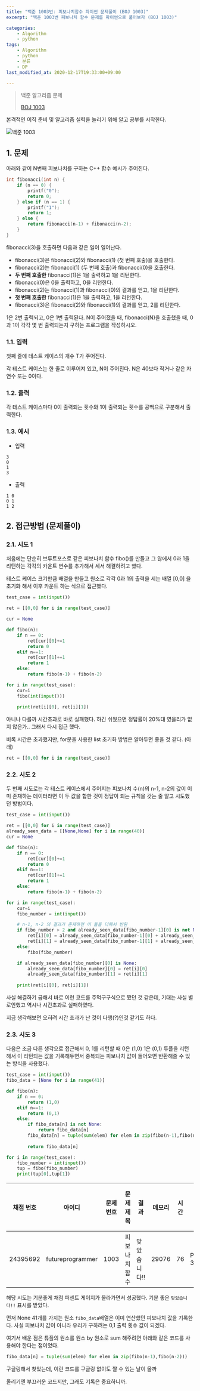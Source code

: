 ```yaml
---
title: "백준 1003번: 피보나치함수 파이썬 문제풀이 (BOJ 1003)"
excerpt: "백준 1003번 피보나치 함수 문제를 파이썬으로 풀어보자 (BOJ 1003)"

categories:
    - Algorithm
    - python
tags:
    - Algorithm
    - python
    - 분류
    - DP
last_modified_at: 2020-12-17T19:33:00+09:00

---
```

> 백준 알고리즘 문제
> 
> [BOJ 1003](https://www.acmicpc.net/problem/1003)

본격적인 이직 준비 및 알고리즘 실력을 늘리기 위해 알고 공부를 시작한다.

![백준 1003](/assets/images/clipboard/BOJ_1003.png)  

## 1. 문제
아래와 같이 N번째 피보나치를 구하는 C++ 함수 예시가 주어진다.
```c++
int fibonacci(int n) {
    if (n == 0) {
        printf("0");
        return 0;
    } else if (n == 1) {
        printf("1");
        return 1;
    } else {
        return fibonacci(n‐1) + fibonacci(n‐2);
    }
}
```
fibonacci(3)을 호출하면 다음과 같은 일이 일어난다.

- fibonacci(3)은 fibonacci(2)와 fibonacci(1) (첫 번째 호출)을 호출한다.
- fibonacci(2)는 fibonacci(1) (두 번째 호출)과 fibonacci(0)을 호출한다.
- **두 번째 호출한** fibonacci(1)은 1을 출력하고 1을 리턴한다.
- fibonacci(0)은 0을 출력하고, 0을 리턴한다.
- fibonacci(2)는 fibonacci(1)과 fibonacci(0)의 결과를 얻고, 1을 리턴한다.
- **첫 번째 호출한** fibonacci(1)은 1을 출력하고, 1을 리턴한다.
- fibonacci(3)은 fibonacci(2)와 fibonacci(1)의 결과를 얻고, 2를 리턴한다.
  
1은 2번 출력되고, 0은 1번 출력된다. N이 주어졌을 때, fibonacci(N)을 호출했을 때, 0과 1이 각각 몇 번 출력되는지 구하는 프로그램을 작성하시오.

### 1.1. 입력
첫째 줄에 테스트 케이스의 개수 T가 주어진다.

각 테스트 케이스는 한 줄로 이루어져 있고, N이 주어진다. N은 40보다 작거나 같은 자연수 또는 0이다.
### 1.2. 출력
각 테스트 케이스마다 0이 출력되는 횟수와 1이 출력되는 횟수를 공백으로 구분해서 출력한다.

### 1.3. 예시

- 입력
```
3
0
1
3
```
- 출력
```
1 0
0 1
1 2
```

## 2. 접근방법 (문제풀이)

### 2.1. 시도 1
처음에는 단순히 브루트포스로 같은 피보나치 함수 fibo()를 만들고 그 않에서 0과 1을 리턴하는 각각의 카운트 변수를 추가해서 세서 해결하려고 했다.

테스트 케이스 크기만큼 배열을 만들고 원소로 각각 0과 1의 출력을 세는 배열 [0,0] 을 초기화 해서 이후 카운트 하는 식으로 접근했다.

```python
test_case = int(input())

ret = [[0,0] for i in range(test_case)]

cur = None

def fibo(n):
    if n == 0:
        ret[cur][0]+=1
        return 0
    elif n==1:
        ret[cur][1]+=1
        return 1
    else:
        return fibo(n-1) + fibo(n-2)

for i in range(test_case):
    cur=i
    fibo(int(input()))
    
    print(ret[i][0], ret[i][1])
```

아니나 다를까 시간초과로 바로 실패했다. 하긴 쉬웠으면 정답률이 20%대 였을리가 없지 않은가.. 그래서 다시 접근 했다.

비록 시간은 초과했지만, for문을 사용한 list 초기화 방법은 알아두면 좋을 것 같다. (아래)

```python
ret = [[0,0] for i in range(test_case)]
```

### 2.2. 시도 2
두 번째 시도로는 각 테스트 케이스에서 주어지는 피보나치 수(n)의 n-1, n-2의 값이 이미 존재하는 데이터라면 이 두 값을 합한 것이 정답이 되는 규칙을 갖는 줄 알고 시도했던 방법이다.

```python
test_case = int(input())

ret = [[0,0] for i in range(test_case)]
already_seen_data = [[None,None] for i in range(40)]
cur = None

def fibo(n):
    if n == 0:
        ret[cur][0]+=1
        return 0
    elif n==1:
        ret[cur][1]+=1
        return 1
    else:
        return fibo(n-1) + fibo(n-2)

for i in range(test_case):
    cur=i
    fibo_number = int(input())

    # n-1, n-2 의 결과가 존재하면 이 둘을 더해서 반환
    if fibo_number > 2 and already_seen_data[fibo_number-1][0] is not None and already_seen_data[fibo_number-2][0]:
        ret[i][0] = already_seen_data[fibo_number-1][0] + already_seen_data[fibo_number-2][0]
        ret[i][1] = already_seen_data[fibo_number-1][1] + already_seen_data[fibo_number-2][1]
    else:
        fibo(fibo_number)

    if already_seen_data[fibo_number][0] is None:
        already_seen_data[fibo_number][0] = ret[i][0]
        already_seen_data[fibo_number][1] = ret[i][1]
    
    print(ret[i][0], ret[i][1])

```

사실 해결하기 급해서 바로 이런 코드를 주먹구구식으로 짰던 것 같은데, 기대는 사실 별로안했고 역시나 시간초과로 실패하였다.

지금 생각해보면 오히려 시간 초과가 난 것이 다행(?)인것 같기도 하다.

### 2.3. 시도 3

다음은 조금 다른 생각으로 접근해서 0, 1를 리턴할 때 0은 (1,0) 1은 (0,1) 튜플을 리턴해서 이 리턴되는 값을 기록해두면서 중복되는 피보나치 값이 들어오면 반환해줄 수 있는 방식을 사용했다.

```python
test_case = int(input())
fibo_data = [None for i in range(41)]

def fibo(n):
    if n == 0:
        return (1,0)
    elif n==1:
        return (0,1)
    else:
        if fibo_data[n] is not None:
            return fibo_data[n]
        fibo_data[n] = tuple(sum(elem) for elem in zip(fibo(n-1),fibo(n-2)))
       
        return fibo_data[n]

for i in range(test_case):
    fibo_number = int(input())
    tup = fibo(fibo_number)
    print(tup[0],tup[1])

```

채점 번호 | 아이디 | 문제 번호 | 문제 제목 | 결과 | 메모리 | 시간 | 언어 | 코드 길이 | 제출한 시간
------|-----|-------|-------|----|-----|----|----|-------|-------
24395692 | futureprogrammer | 1003 | 피보나치 함수 | 맞았습니다!! | 29076 | 76 | Python 3 | 453 | 1일 전

해당 시도는 기분좋게 채점 퍼센트 게이지가 올라가면서 성공했다. 기분 좋은 `맞았습니다!!` 표시를 받았다. 

먼저 None 41개를 가지는 원소 `fibo_data`배열은 이미 연산했던 피보나치 값을 기록한다. 사실 피보나치 값이 아니라 우리가 구하려는 0,1 출력 횟수 값이 되겠다.

여기서 배운 점은 튜플의 원소를 원소 by 원소로 sum 해주려면 아래와 같은 코드를 사용해야 한다는 점이었다.

```python
fibo_data[n] = tuple(sum(elem) for elem in zip(fibo(n-1),fibo(n-2)))
```

구글링해서 찾았는데, 이런 코드를 구글링 없이도 짤 수 있는 날이 올까

올리기엔 부끄러운 코드지만, 그래도 기록은 중요하니까.